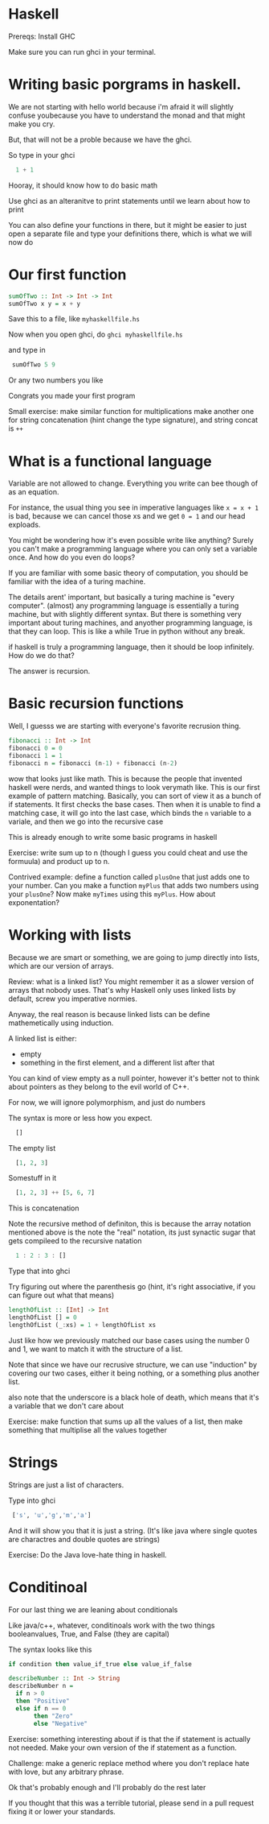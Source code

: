  
# Haskell 



Prereqs: Install GHC

Make sure you can run ghci in your terminal. 


# Writing basic porgrams in haskell. 

We are not starting with hello world because i'm afraid it will slightly confuse youbecause you have to understand the monad and that might make you cry. 


But, that will not be a proble because we have the ghci.


So type in your ghci

```haskell
  1 + 1 
```


Hooray, it should know how to do basic math

Use ghci as an alteranitve to print statements until we learn about how to print


You can also define your functions in there, but it might be easier to just open a separate file and type your definitions there, which is what we will now do

# Our first function

```haskell
sumOfTwo :: Int -> Int -> Int
sumOfTwo x y = x + y 
```

Save this to a file, like `myhaskellfile.hs` 


Now when you open ghci, do `ghci myhaskellfile.hs`

and type in
```haskell
 sumOfTwo 5 9
```

Or any two numbers you like

Congrats you made your first program


Small exercise: make similar function for multiplications
make another one for string concatenation (hint change the type signature), and string concat is `++`
  
# What is a functional language

Variable are not allowed to change. Everything you write can bee though of as an equation.

For instance, the usual thing you see in imperative languages like `x = x + 1` is bad, because we can 
cancel those xs and we get `0 = 1` and our head exploads. 

You might be wondering how it's even possible write like anything? Surely you can't make a programming language where you can only set a variable once. And how do you even do loops?

If you are familiar with some basic theory of computation, you should be familiar with the idea of a turing machine. 

The details arent' important, but basically a turing machine is "every computer". (almost) any programming language is essentially a turing machine, but with slightly different syntax.
But there is something very important about turing machines, and anyother programming language, is that they can loop. This is like a while True in python without any break.

if haskell is truly a programming language, then it should be loop infinitely. How do we do that?

The answer is recursion.

# Basic recursion functions

Well, I guesss we are starting with everyone's favorite recrusion thing.


```haskell
fibonacci :: Int -> Int
fibonacci 0 = 0
fibonacci 1 = 1
fibonacci n = fibonacci (n-1) + fibonacci (n-2) 
``` 

wow that looks just like math. This is because the people that invented haskell were nerds, and wanted things to look verymath like. 
This is our first example of pattern matching. Basically, you can sort of view it as a bunch of if statements. It first checks the base cases. 
Then when it is unable to find a matching case, it will go into the last case, which binds the `n` variable to a variale, and then we go into the recursive case


This is already enough to write some basic programs in haskell

Exercise: write sum up to n (though I guess you could cheat and use the formuula) and product up to n. 

Contrived example: define a function called `plusOne` that just adds one to your number. Can you make a function `myPlus` that adds two numbers using your `plusOne`? Now make `myTimes` using this `myPlus`. How about exponentation?

# Working with lists

Because we are smart or something, we are going to jump directly into lists, which are our version of arrays.

Review: what is a linked list? You might remember it as a slower version of arrays that nobody uses. That's why Haskell only uses linked lists by default, screw you imperative normies.


Anyway, the real reason is because linked lists can be define mathemetically using induction. 


A linked list is either:


- empty 
- something in the first element, and a different list after that


You can kind of view empty as a null pointer, however it's better not to think about pointers as they belong to the evil world of C++.
 
For now, we will ignore polymorphism, and just do numbers

The syntax is more or less how you expect. 


```haskell
  []
```

The empty list

```haskell
  [1, 2, 3]
```


Somestuff in it


```haskell
  [1, 2, 3] ++ [5, 6, 7]
```

This is concatenation
 
Note the recursive method of definiton, this is because the array notation mentioned above is the note the "real" notation, its just synactic sugar that gets compileed to the recursive natation



```haskell
  1 : 2 : 3 : []
```

Type that into ghci

Try figuring out where the parenthesis go (hint, it's right associative, if you can figure out what that means)


```haskell
lengthOfList :: [Int] -> Int
lengthOfList [] = 0
lengthOfList (_:xs) = 1 + lengthOfList xs 
```


Just like how we previously matched our base cases using the number 0 and 1, we want to match it with the structure of a list. 

Note that since we have our recrusive structure, we can use "induction" by covering our two cases, either it being nothing, or a something plus another list. 


also note that the underscore is a black hole of death, which means that it's a variable that we don't care about 

Exercise: make function that sums up all the values of a list, then make something that multiplise all the values together


# Strings

Strings are just a list of characters. 

Type into ghci

```haskell
 ['s', 'u','g','m','a']
```

And it will show you that it is just a string. (It's like java where single quotes are charactres and double quotes are strings)

Exercise: Do the Java love-hate thing in haskell. 


# Conditinoal

For our last thing we are leaning about conditionals

Like java/c++, whatever, conditinoals work with the two things booleanvalues, True, and False (they are capital)

The syntax looks like this

```haskell
if condition then value_if_true else value_if_false 
```

``` haskell
describeNumber :: Int -> String
describeNumber n = 
  if n > 0 
  then "Positive" 
  else if n == 0 
       then "Zero" 
       else "Negative"   
```


Exercise: something interesting about if is that the if statement is actually not needed. Make your own version of the if statement as a function. 

Challenge: make a generic replace method where you don't replace hate with love, but any arbitrary phrase. 

Ok that's probably enough and I'll probably do the rest later


If you thought that this was a terrible tutorial, please send in a pull request fixing it or lower your standards. 

       
